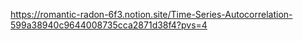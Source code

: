 https://romantic-radon-6f3.notion.site/Time-Series-Autocorrelation-599a38940c9644008735cca2871d38f4?pvs=4
